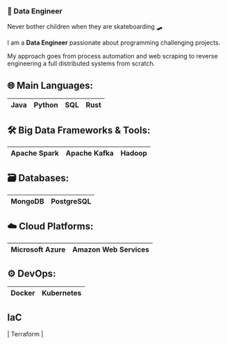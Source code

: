 ### 🚀 Data Engineer

Never bother children when they are skateboarding 🛹

I am a **Data Engineer** passionate about programming challenging projects. 

My approach goes from process automation and web scraping to reverse engineering a full distributed systems from scratch.

## 🌐 **Main Languages**:
| Java | Python | SQL | Rust |
| ---- | ------ | --- | ---- |

## 🛠️ **Big Data Frameworks & Tools**:
| Apache Spark | Apache Kafka | Hadoop |
| ------------ | ------------ | ------ |

## 🗃️ **Databases**:
| MongoDB | PostgreSQL |
| ------- | ---------- |

## ☁️ **Cloud Platforms**:
| Microsoft Azure | Amazon Web Services |
| --------------- | ------------------ |

## ⚙️ **DevOps**:
| Docker | Kubernetes |
| ------ | ---------- |

## IaC

| Terraform |